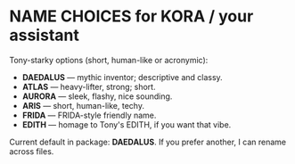 # NAME CHOICES for KORA / your assistant

Tony-starky options (short, human-like or acronymic):
- **DAEDALUS** — mythic inventor; descriptive and classy.
- **ATLAS** — heavy-lifter, strong; short.
- **AURORA** — sleek, flashy, nice sounding.
- **ARIS** — short, human-like, techy.
- **FRIDA** — FRIDA-style friendly name.
- **EDITH** — homage to Tony's EDITH, if you want that vibe.

Current default in package: **DAEDALUS**. If you prefer another, I can rename across files.
